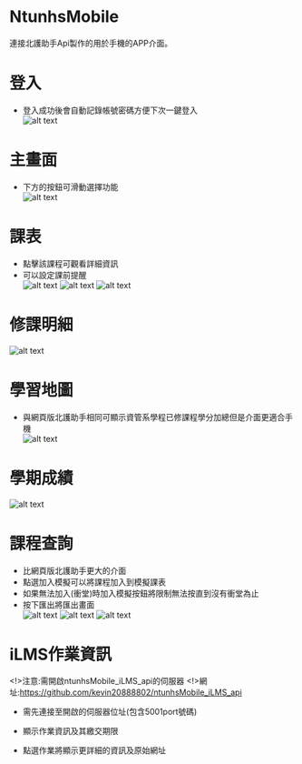 # NtunhsMobile
連接北護助手Api製作的用於手機的APP介面。  

# 登入
- 登入成功後會自動記錄帳號密碼方便下次一鍵登入  
![alt text](https://github.com/kevin20888802/ntunhsMobile/blob/main/readme/img/1.png?raw=true)

# 主畫面
- 下方的按鈕可滑動選擇功能  
![alt text](https://github.com/kevin20888802/ntunhsMobile/blob/main/readme/img/2.png?raw=true)

# 課表
- 點擊該課程可觀看詳細資訊  
- 可以設定課前提醒  
![alt text](https://github.com/kevin20888802/ntunhsMobile/blob/main/readme/img/2.png?raw=true)
![alt text](https://github.com/kevin20888802/ntunhsMobile/blob/main/readme/img/3.png?raw=true)
![alt text](https://github.com/kevin20888802/ntunhsMobile/blob/main/readme/img/4.png?raw=true)

# 修課明細  
![alt text](https://github.com/kevin20888802/ntunhsMobile/blob/main/readme/img/5.png?raw=true)


# 學習地圖
- 與網頁版北護助手相同可顯示資管系學程已修課程學分加總但是介面更適合手機  
![alt text](https://github.com/kevin20888802/ntunhsMobile/blob/main/readme/img/6.png?raw=true)

# 學期成績  
![alt text](https://github.com/kevin20888802/ntunhsMobile/blob/main/readme/img/10.png?raw=true)

# 課程查詢
- 比網頁版北護助手更大的介面  
- 點選加入模擬可以將課程加入到模擬課表  
- 如果無法加入(衝堂)時加入模擬按鈕將限制無法按直到沒有衝堂為止 
- 按下匯出將匯出畫面  
![alt text](https://github.com/kevin20888802/ntunhsMobile/blob/main/readme/img/7.png?raw=true)
![alt text](https://github.com/kevin20888802/ntunhsMobile/blob/main/readme/img/8.png?raw=true)
![alt text](https://github.com/kevin20888802/ntunhsMobile/blob/main/readme/img/9.png?raw=true)

# iLMS作業資訊
<!>注意:需開啟ntunhsMobile_iLMS_api的伺服器
<!>網址:https://github.com/kevin20888802/ntunhsMobile_iLMS_api

- 需先連接至開啟的伺服器位址(包含5001port號碼)

- 顯示作業資訊及其繳交期限
- 點選作業將顯示更詳細的資訊及原始網址
